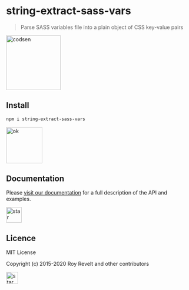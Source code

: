 # string-extract-sass-vars

> Parse SASS variables file into a plain object of CSS key-value pairs

<img src="https://codsen.com/images/png-codsen-1.png" width="148" alt="codsen" align="center">

## Install

```bash
npm i string-extract-sass-vars
```

<img src="https://codsen.com/images/png-codsen-ok.png" width="98" alt="ok" align="center">

## Documentation

Please [visit our documentation](https://codsen.com/os/string-extract-sass-vars/) for a full description of the API and examples.

<img src="https://codsen.com/images/png-codsen-star.png" width="42" alt="star" align="center">

## Licence

MIT License

Copyright (c) 2015-2020 Roy Revelt and other contributors

<img src="https://codsen.com/images/png-codsen-star-small.png" width="32" alt="star" align="center">
